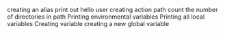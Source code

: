 creating an alias
print out hello user
creating action path
count the number of directories in path
Printing environmental variables
Printing all local variables
Creating variable
creating a new global variable
